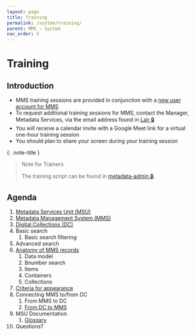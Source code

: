 ```yaml
---
layout: page
title: Training
permalink: /system/training/
parent: MMS › System
nav_order: 3
---
```


# Training

## Introduction
- MMS training sessions are provided in conjunction with a [new user account for MMS](https://nypl.github.io/metadata-documentation/system/accounts/)
- To request additional training sessions for MMS, contact the Manager, Metadata Services, via the email address found in [Lair 🔒](https://lair.nypl.org/-/departments/library-sites-and-services/research-libraries/metadata-services-unit)
- You will receive a calendar invite with a Google Meet link for a virtual one-hour training session
- You should plan to share your screen during your training session

{: .note-title }
> Note for Trainers
>
> The training script can be found in [metadata-admin 🔒](https://github.com/NYPL/metadata-admin/blob/main/mms-training-script.md).

## Agenda

1. [Metadata Services Unit (MSU)](/metadata-documentation/)
1. [Metadata Management System (MMS)](https://metadata.nypl.org/)
1. [Digital Collections (DC)](https://digitalcollections.nypl.org/)
1. Basic search
    1. Basic search filtering
1. Advanced search
1. [Anatomy of MMS records](/metadata-documentation/metadata/record-type/)
    1. Data model
    1. Bnumber search
    1. Items
    1. Containers
    1. Collections
1. [Criteria for appearance](/metadata-documentation/dc/criteria/)
1. Connecting MMS to/from DC
    1. From MMS to DC
    1. [From DC to MMS](/metadata-documentation/dc/linker/)
1. MSU Documentation
    1. [Glossary](/metadata-documentation/resources/glossary/)
1. Questions?
